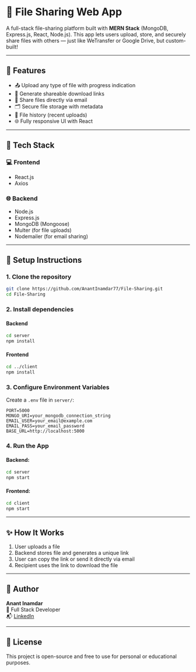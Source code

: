 # 🔁 File Sharing Web App

A full-stack file-sharing platform built with **MERN Stack** (MongoDB, Express.js, React, Node.js). This app lets users upload, store, and securely share files with others — just like WeTransfer or Google Drive, but custom-built!

---

## 🚀 Features

- 📤 Upload any type of file with progress indication  
- 🔗 Generate shareable download links  
- 📨 Share files directly via email  
- 🗂️ Secure file storage with metadata  
- 🧾 File history (recent uploads)  
- 🌐 Fully responsive UI with React  

---

## 🧱 Tech Stack

### 💻 Frontend
- React.js  
- Axios  

### 🌐 Backend
- Node.js  
- Express.js  
- MongoDB (Mongoose)  
- Multer (for file uploads)  
- Nodemailer (for email sharing)  


---

## 🔧 Setup Instructions

### 1. Clone the repository
```bash
git clone https://github.com/AnantInamdar77/File-Sharing.git
cd File-Sharing
```

### 2. Install dependencies

#### Backend
```bash
cd server
npm install
```

#### Frontend
```bash
cd ../client
npm install
```

### 3. Configure Environment Variables

Create a `.env` file in `server/`:
```env
PORT=5000
MONGO_URI=your_mongodb_connection_string
EMAIL_USER=your_email@example.com
EMAIL_PASS=your_email_password
BASE_URL=http://localhost:5000
```

### 4. Run the App

#### Backend:
```bash
cd server
npm start
```

#### Frontend:
```bash
cd client
npm start
```

---

## ✨ How It Works

1. User uploads a file  
2. Backend stores file and generates a unique link  
3. User can copy the link or send it directly via email  
4. Recipient uses the link to download the file  

---

## 🤝 Author

**Anant Inamdar**  
📍 Full Stack Developer  
📬 [LinkedIn](https://www.linkedin.com/in/anantinamdar77)

---

## 📜 License

This project is open-source and free to use for personal or educational purposes.
